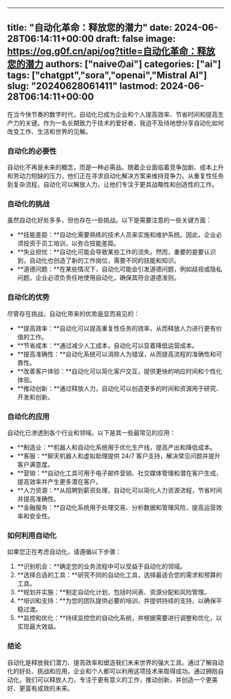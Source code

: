 
---
title: "自动化革命：释放您的潜力"
date: 2024-06-28T06:14:11+00:00
draft: false
image: https://og.g0f.cn/api/og?title=自动化革命：释放您的潜力
authors: ["naiveのai"]
categories: ["ai"]
tags: ["chatgpt","sora","openai","Mistral AI"]
slug: "20240628061411"
lastmod: 2024-06-28T06:14:11+00:00
---
在当今快节奏的数字时代，自动化已成为企业和个人提高效率、节省时间和提高生产力的关键。作为一名长期致力于技术的爱好者，我迫不及待地想分享自动化如何改变工作、生活和世界的见解。

### 自动化的必要性

自动化不再是未来的概念，而是一种必需品。随着企业面临着竞争加剧、成本上升和劳动力短缺的压力，他们正在寻求自动化解决方案来维持竞争力。从重复性任务到复杂流程，自动化可以解放人力，让他们专注于更具战略性和创造性的工作。

### 自动化的挑战

虽然自动化好处多多，但也存在一些挑战。以下是需要注意的一些关键方面：

- **技能差距：**自动化需要熟练的技术人员来实施和维护系统。因此，企业必须投资于员工培训，以弥合技能差距。
- **失业担忧：**自动化可能会导致某些工作的流失。然而，重要的是要认识到，自动化也创造了新的工作岗位，需要不同的技能和知识。
- **道德问题：**在某些情况下，自动化可能会引发道德问题，例如歧视或隐私问题。企业必须负责任地使用自动化，确保其符合道德准则。

### 自动化的优势

尽管存在挑战，自动化带来的优势是显而易见的：

- **提高效率：**自动化可以提高重复性任务的效率，从而释放人力进行更有价值的工作。
- **节省成本：**通过减少人工成本，自动化可以显着降低运营成本。
- **提高准确性：**自动化系统可以消除人为错误，从而提高流程的准确性和可靠性。
- **改善客户体验：**自动化可以简化客户交互，提供更快的响应时间和个性化体验。
- **推动创新：**通过释放人力，自动化可以创造更多的时间和资源用于研究、开发和创新。

### 自动化的应用

自动化已渗透到各个行业和领域。以下是其一些最常见的应用：

- **制造业：**机器人和自动化系统用于优化生产线，提高产出和降低成本。
- **客服：**聊天机器人和虚拟助理提供 24/7 客户支持，解决常见问题并提升客户满意度。
- **营销：**自动化工具可用于电子邮件营销、社交媒体管理和潜在客户生成，提高效率并产生更多潜在客户。
- **人力资源：**从招聘到薪资处理，自动化可以简化人力资源流程，节省时间并提高准确性。
- **金融服务：**自动化系统用于处理交易、分析数据和管理风险，提高运营效率和安全性。

### 如何利用自动化

如果您正在考虑自动化，请遵循以下步骤：

1. **识别机会：**确定您的业务流程中可以受益于自动化的领域。
2. **选择合适的工具：**研究不同的自动化工具，选择最适合您的需求和预算的工具。
3. **规划并实施：**制定自动化计划，包括时间表、资源分配和风险管理。
4. **培训和支持：**为您的团队提供必要的培训，并提供持续的支持，以确保平稳过渡。
5. **监控和优化：**持续监控您的自动化系统，并根据需要进行调整和优化，以实现最大效益。

### 结论

自动化是释放我们潜力、提高效率和塑造我们未来世界的强大工具。通过了解自动化的好处、挑战和应用，企业和个人都可以利用这项技术来取得成功。通过拥抱自动化，我们可以释放人力，专注于更有意义的工作，推动创新，并创造一个更美好、更富有成效的未来。